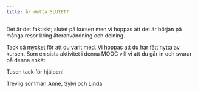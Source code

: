 ```yaml
---
title: Är detta SLUTET?
---
```


Det är det faktiskt; slutet på kursen men vi hoppas att det är början på många resor kring återanvändning och delning.

Tack så mycket för att du varit med. Vi hoppas att du har fått nytta av kursen.
Som en sista aktivitet i denna MOOC vill vi att du går in och svarar på denna enkät

Tusen tack för hjälpen!

Trevlig sommar!
Anne, Sylvi och Linda

